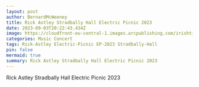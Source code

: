 ```yaml
---
layout: post
author: BernardMcWeeney
title: Rick Astley Stradbally Hall Electric Picnic 2023
date: 2023-09-03T20:22:43.434Z
image: https://cloudfront-eu-central-1.images.arcpublishing.com/irishtimes/ZQ63EAUDTJA6LBUFNO7FWJMD4Q.JPG
categories: Music Concert
tags: Rick-Astley Electric-Picnic EP-2023 Stradbally-Hall
pin: false
mermaid: true
summary: Rick Astley Stradbally Hall Electric Picnic 2023
---
```

Rick Astley Stradbally Hall Electric Picnic 2023